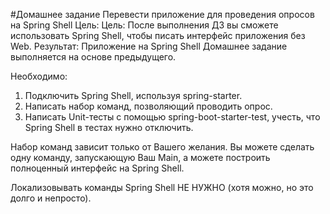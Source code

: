 #Домашнее задание
Перевести приложение для проведения опросов на Spring Shell
Цель: Цель: После выполнения ДЗ вы сможете использовать Spring Shell, чтобы писать интерфейс приложения без Web.
Результат: Приложение на Spring Shell
Домашнее задание выполняется на основе предыдущего.

Необходимо:
1. Подключить Spring Shell, используя spring-starter.
2. Написать набор команд, позволяющий проводить опрос.
3. Написать Unit-тесты с помощью spring-boot-starter-test, учесть, что Spring Shell в тестах нужно отключить.

Набор команд зависит только от Вашего желания. Вы можете сделать одну команду, запускающую Ваш Main, а можете построить полноценный интерфейс на Spring Shell.

Локализовывать команды Spring Shell НЕ НУЖНО (хотя можно, но это долго и непросто).
